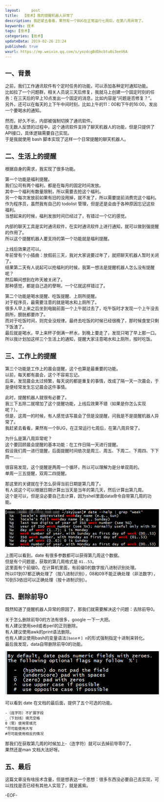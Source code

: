```yaml
---   
layout:     post  
title:  【技术】我的提醒机器人异常了  
description: 我赶紧去看看，果然有一个BUG在正常运行七周后，在第八周异常了。  
keywords: 技术  
tags: [技术]    
categories: [技术]  
updateData: 2019-02-26 23:24   
published: true 
wxurl: https://mp.weixin.qq.com/s/yozdcgBdDkcbtu0i3eeV6A  
---  
```



## 一、背景  


之前，我们工作通讯软件有个定时任务的功能，可以添加各种定时通知功能。  
比如拉了一个问题群，相关人员说三天后修复，我就马上创建一个固定时刻的任务：在三天后的早上10点发出一个固定的消息，比如内容是“问题是否修复？”。  
另外，还可以在每天的上下午中间时刻，比如上午的11：00和下午的16:00，发出一个要喝水的通知。  


然而，好久不长，内部被强制切换了通讯软件。  
在无数人反馈的过程中，这个通讯软件支持了聊天机器人的功能，但是只提供了API接口，具体逻辑需要自己实现。  
于是我就使用 bash 脚本实现了这样一个日常提醒的聊天机器人。  


## 二、生活上的提醒  


根据自身的需求，我实现了很多功能。  


第一个功能是福利提醒。  
我们公司有两个福利，都是在每月的固定时间发放。  
其中一个福利有数量限制，所以需要去抢这个福利。  
另一个每次发放前如果有旧的没用掉，就不发了，所以需要提前消费完这个福利。  
作为程序员，虽然我有自己的 todolist 管理，但是还是会由于各种原因忘记这些福利。  
当想起来的时候，福利发放时间已经过了，有错过一个亿的感觉。  


内部的聊天工具是实时通讯软件，在实时通讯软件上进行通知，就可以做到强提醒的作用了。  
所以这个提醒机器人要支持的第一个功能就是福利提醒。  


上线后效果还可以。  
年前曾有个小插曲：放假前三天，我对大家说要过年了，就把聊天机器人暂时关闭了。  
结果第二天有人说起可以抢福利的时候，我第一想法是提醒机器人怎么没有提醒呢？  
然后瞬间想到在昨天被关闭了。  
那种感觉，都是自己造的孽啊，一个亿就这样错过了。  


第二个功能是喝水提醒、吃饭提醒、上厕所提醒。  
对于程序员，最需要注意的就是喝水和上厕所了。  
很多人早上来之后坐到电脑前面一个上午就过去了，吃午饭时才发现一个上午没去厕所，膀胱都要炸了。  
而对于吃饭时间，则完全没规律。最终去吃饭的时候已经很晚了，那时候食堂只剩下饭渣了。  
最后就是喝水，早上来杯子倒满一杯水，到晚上要走了，发现只喝了早上那一口。  
所以我计划加这样三个生活上的通知，提醒大家注意喝水和上厕所，按时吃饭。


## 三、工作上的提醒  


第三个功能是工作上的晨会提醒，这个也算是最重要的功能。  
以前，每天都有晨会，这个不容易忘记。  
后来，发现晨会太过频繁，每天说的都是重复的事情，改成了隔一天一次晨会，于是便经常发生忘记晨会这件事情。  


此时，提醒机器人就很有必要了。  
我三下五除二就增加了这个提醒功能，上线后效果不错（如果是你怎么实现呢？）。  
但是，这周一的时候，有人感觉该写晨会了但是没提醒，问我是不是提醒机器人异常了。  
我赶紧去看看，果然有一个BUG，在正常运行七周后，在第八周异常了。  


为什么是第八周异常呢？  
这个要回顾晨会提醒的基本功能：在工作日隔一天进行提醒。  
假设我们周一进行提醒，后面提醒时间依次是周三、周五、下周二、下周四、下下周一……


很容易发现，这个提醒是两周一个循环，所以可以理解为是分单双周的。  
单周一三五提醒，双周二四提醒。  


那这里的关键就在于怎么获得当前日期是第几周了。  
有人说这个可以根据日期计算出当天是当年的第几天，然后计算出第几周。  
这个是可以，但是没必要自己去计算，因为shell里面data命令自带第几周的功能。  


![](/images/2019/02/chart-ai-wrong-01.png)  


上图可以看到，date 有很多参数都可以获得第几周这个数据。  
但是有个问题是，获取的第几周格式是 `01..53`。  
这里面有个前缀0。在计算机里面，有前缀0的数字按八进制识别处理。  
所以01到07都正确处理了（按八进制识别），08和09不能正确处理（非法数字），10到53依旧可以正确处理（按十进制识别）。  


## 四、删除前导0  


既然知道了提醒机器人异常的原因了，那我们就需要解决这个问题：去除前导0。  


关于怎么删除前导0的方法有很多，google 一下一大把。  
有人建议使用sed或者perl的正则删除。  
有人建议使用awk的print语法删除。  
也有人建议使用bash的变量语法`[base＃] n`的形式强制指定十进制来转化。  
最后我发现，data自带删除前导0的功能。  


![](/images/2019/02/chart-ai-wrong-02.png)  


可以看到 date 在文档的最后面，提供了五个可选的功能。  


```
-（连字符）不扩展字段  
_（下划线）填充空格  
0（零）使用零填充  
^尽可能使用大写  
#尽可能使用相反的情况  
```


那我们在获取第几周的时候加上-（连字符）就可以去掉前导零0了。  
果然还是man 文档大法好呀。  


## 五、最后


这篇文章没有啥技术含量，但是想表达一个思想：很多东西没必要自己去实现，可以找找是否已经有其他人实现了，就是酱紫。  




-EOF-  


  
